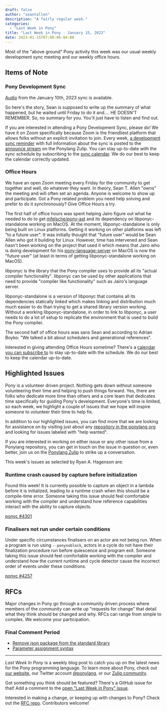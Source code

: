 ```yaml
---
draft: false
author: "seantallen"
description: "A fairly regular week."
categories:
  - "Last Week in Pony"
title: "Last Week in Pony - January 15, 2023"
date: 2023-01-15T07:00:06-04:00
---
```


Most of the "above ground" Pony activity this week was our usual weekly development sync meeting and our weekly office hours.

<!--more-->

## Items of Note

### Pony Development Sync

[Audio](https://sync-recordings.ponylang.io/r/2023_01_10.m4a) from the January 10th, 2023 sync is available.

So here's the story, Sean is supposed to write up the summary of what happened, but he waited until Friday to do it and.... HE DOESN'T REMEMBER. So, no summary for you. You'll just have to listen and find out.

If you are interested in attending a Pony Development Sync, please do! We have it on Zoom specifically because Zoom is the friendliest platform that allows folks without an explicit invitation to join. Every week, [a development sync reminder](https://ponylang.zulipchat.com/#narrow/stream/189932-announce/topic/Sync.20Reminder) with full information about the sync is posted to the [announce stream](https://ponylang.zulipchat.com/#narrow/stream/189932-announce) on the Ponylang Zulip. You can stay up-to-date with the sync schedule by subscribing to the [sync calendar](https://calendar.google.com/calendar/ical/59jcru6f50mrpqbm7em4iclnkk%40group.calendar.google.com/public/basic.ics). We do our best to keep the calendar correctly updated.

### Office Hours

We have an open Zoom meeting every Friday for the community to get together and well, do whatever they want. In theory, Sean T. Allen "owns" the meeting and will often set an agenda. Anyone is welcome to show up and participate. Got a Pony related problem you need help solving and prefer to do it synchronously? Give Office Hours a try.

The first half of office hours was spent helping Jairo figure out what he needed to do to get [mfelsche/pony-ast](https://github.com/mfelsche/pony-ast/) and its dependency on libponyc-standalone working on MacOS. At the moment, libponyc-standalone is only being built on Linux platforms. Getting it working on other platforms was left "to a future user". It was initially thought that "future user" would be Sean Allen who got it building for Linux. However, time has intervened and Sean hasn't been working on the project that used it which means that Jairo who is doing development for his [pony-language-server](https://github.com/kidandcat/pony-language-server) on MacOS is now the "future user" (at least in terms of getting libponyc-standalone working on MacOS).

libponyc is the library that the Pony compiler uses to provide all its "actual compiler functionality". libponyc can be used by other applications that need to provide "compiler like functionality" such as Jairo's language server.

libponyc-standalone is a version of libponyc that contains all its dependencies statically linked which makes linking and distribution much much easier to do than trying to get a shared library version working. Without a working libponyc-standalone, in order to link to libponyc, a user needs to do a lot of setup to replicate the environment that is used to build the Pony compiler.

The second half of office hours was sans Sean and according to Adrian Boyko: "We talked a bit about schedulers and generational references".

Interested in giving attending Office Hours sometime? There's a [calendar you can subscribe to](https://calendar.google.com/calendar/ical/4465e68ae24131ae00461a40893f2637a2c9ac510e311a44ff78680e2f183ce3%40group.calendar.google.com/public/basic.ics) to stay up-to-date with the schedule. We do our best to keep the calendar up-to-date.

## Highlighted Issues

Pony is a volunteer driven project. Nothing gets down without someone volunteering their time and helping to push things forward. Yes, there are folks who dedicate more time than others and a core team that dedicates time specifically for guiding Pony's development. Everyone's time is limited, so each week, we highlight a couple of issues that we hope will inspire someone to volunteer their time to help fix.

In addition to our highlighted issues, you can find more that we are looking for assistance on by visiting just about any [repository in the ponylang org](https://github.com/ponylang/) and looking for issues labeled with "help wanted".

If you are interested in working on either issue or any other issue from a Ponylang repository, you can get in touch on the issue in question or, even better, join us on the [Ponylang Zulip](https://ponylang.zulipchat.com/) to strike up a conversation.

This week's issues as selected by Ryan A. Hagenson are:

### Runtime crash caused by capture before initialization

Found this week! It is currently possible to capture an object in a lambda before it is initialized, leading to a runtime crash when this should be a compile-time error. Someone taking this issue should feel comfortable working with the compiler and understand how reference capabilities interact with the ability to capture objects.

[ponyc #4301](https://github.com/ponylang/ponyc/issues/4301)

### Finalisers not run under certain conditions

Under specific circumstances finalisers on an actor are not being run. When a program is run using `--ponynoblock`, actors in a cycle do not have their finalization procedure run before quiescence and program exit. Someone taking this issue should feel comfortable working with the compiler and understand how the current runtime and cycle detector cause the incorrect order of events under these conditions.

[ponyc #4257](https://github.com/ponylang/ponyc/issues/4257)

## RFCs

Major changes in Pony go through a community driven process where members of the community can write up "requests for change" that detail what they think should be changed and why. RFCs can range from simple to complex. We welcome your participation.

### Final Comment Period

- [Remove json package from the standard library](https://github.com/ponylang/rfcs/pull/208)
- [Parameter assignment syntax](https://github.com/ponylang/rfcs/pull/174)

---

_Last Week In Pony_ is a weekly blog post to catch you up on the latest news for the Pony programming language. To learn more about Pony, check out [our website](https://ponylang.io), our Twitter account [@ponylang](https://twitter.com/ponylang), or our [Zulip community](https://ponylang.zulipchat.com).

Got something you think should be featured? There's a GitHub issue for that! Add a comment to the [open "Last Week in Pony" issue](https://github.com/ponylang/ponylang.github.io/issues?q=is%3Aissue+is%3Aopen+label%3Alast-week-in-pony).

Interested in making a change, or keeping up with changes to Pony? Check out the [RFC repo](https://github.com/ponylang/rfcs). Contributors welcome!
